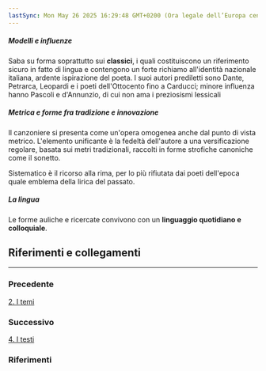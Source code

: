 ```yaml
---
lastSync: Mon May 26 2025 16:29:48 GMT+0200 (Ora legale dell’Europa centrale)
---
```

##### Modelli e influenze
Saba su forma soprattutto sui **classici**, i quali costituiscono un riferimento sicuro in fatto di lingua e contengono un forte richiamo all'identità nazionale italiana, ardente ispirazione del poeta.
I suoi autori prediletti sono Dante, Petrarca, Leopardi e i poeti dell'Ottocento fino a Carducci; minore influenza hanno Pascoli e d'Annunzio, di cui non ama i preziosismi lessicali

##### Metrica e forme fra tradizione e innovazione
Il canzoniere si presenta come un'opera omogenea anche dal punto di vista metrico. L'elemento unificante è la fedeltà dell'autore a una versificazione regolare, basata sui metri tradizionali, raccolti in forme strofiche canoniche come il sonetto.

Sistematico è il ricorso alla rima, per lo più rifiutata dai poeti dell'epoca quale emblema della lirica del passato.

##### La lingua
Le forme auliche e ricercate convivono con un **linguaggio quotidiano e colloquiale**.


## Riferimenti e collegamenti
---
### Precedente
[2. I temi](2.%20I%20temi.md)

### Successivo
[4. I testi](Letteratura/Umberto%20Saba/L'opera%20-%20Il%20canzoniere/4.%20I%20testi.md)

### Riferimenti

